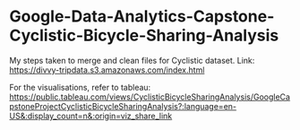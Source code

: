 # Google-Data-Analytics-Capstone-Cyclistic-Bicycle-Sharing-Analysis
My steps taken to merge and clean files for Cyclistic dataset. Link: https://divvy-tripdata.s3.amazonaws.com/index.html

For the visualisations, refer to tableau: https://public.tableau.com/views/CyclisticBicycleSharingAnalysis/GoogleCapstoneProjectCyclisticBicycleSharingAnalysis?:language=en-US&:display_count=n&:origin=viz_share_link
